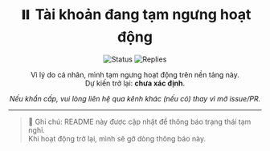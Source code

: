 <div align="center">

<!-- Title -->
<h1>⏸️ Tài khoản đang tạm ngưng hoạt động</h1>

<!-- Badges -->
<p>
  <img alt="Status" src="https://img.shields.io/badge/status-temporarily%20inactive-red?style=for-the-badge">
  <img alt="Replies" src="https://img.shields.io/badge/replies-slower%20than%20usual-lightgrey?style=for-the-badge">
</p>

<!-- Message -->
<p>
  Vì lý do cá nhân, mình tạm ngưng hoạt động trên nền tảng này.<br/>
  Dự kiến trở lại: <b>chưa xác định</b>.
</p>

<!-- Optional contacts -->
<p><i>Nếu khẩn cấp, vui lòng liên hệ qua kênh khác (nếu có) thay vì mở issue/PR.</i></p>

</div>

---

> 📝 Ghi chú: README này được cập nhật để thông báo trạng thái tạm nghỉ.  
> Khi hoạt động trở lại, mình sẽ gỡ dòng thông báo này.
